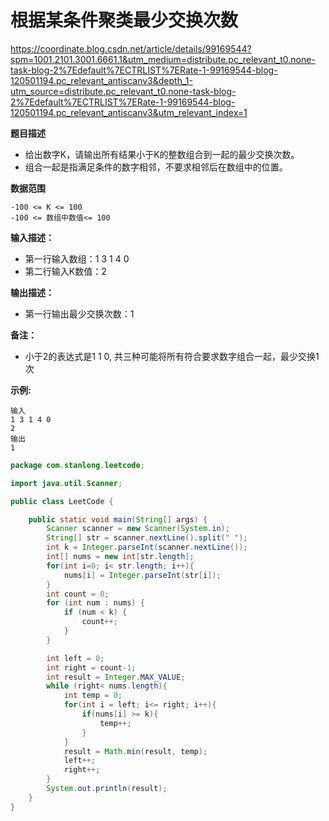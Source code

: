 # 根据某条件聚类最少交换次数

https://coordinate.blog.csdn.net/article/details/99169544?spm=1001.2101.3001.6661.1&utm_medium=distribute.pc_relevant_t0.none-task-blog-2%7Edefault%7ECTRLIST%7ERate-1-99169544-blog-120501194.pc_relevant_antiscanv3&depth_1-utm_source=distribute.pc_relevant_t0.none-task-blog-2%7Edefault%7ECTRLIST%7ERate-1-99169544-blog-120501194.pc_relevant_antiscanv3&utm_relevant_index=1

**题目描述**

- 给出数字K，请输出所有结果小于K的整数组合到一起的最少交换次数。
- 组合一起是指满足条件的数字相邻，不要求相邻后在数组中的位置。

**数据范围**

```
-100 <= K <= 100
-100 <= 数组中数值<= 100
```

**输入描述：**

- 第一行输入数组：1 3 1 4 0
- 第二行输入K数值：2

**输出描述：**

- 第一行输出最少交换次数：1

**备注：**

- 小于2的表达式是1 1 0, 共三种可能将所有符合要求数字组合一起，最少交换1次

**示例:**

```
输入
1 3 1 4 0
2
输出
1
```

```java
package com.stanlong.leetcode;

import java.util.Scanner;

public class LeetCode {

    public static void main(String[] args) {
        Scanner scanner = new Scanner(System.in);
        String[] str = scanner.nextLine().split(" ");
        int k = Integer.parseInt(scanner.nextLine());
        int[] nums = new int[str.length];
        for(int i=0; i< str.length; i++){
            nums[i] = Integer.parseInt(str[i]);
        }
        int count = 0;
        for (int num : nums) {
            if (num < k) {
                count++;
            }
        }

        int left = 0;
        int right = count-1;
        int result = Integer.MAX_VALUE;
        while (right< nums.length){
            int temp = 0;
            for(int i = left; i<= right; i++){
                if(nums[i] >= k){
                    temp++;
                }
            }
            result = Math.min(result, temp);
            left++;
            right++;
        }
        System.out.println(result);
    }
}
```

